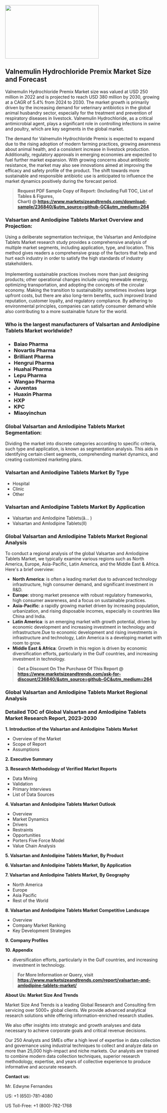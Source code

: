 <p><img class="alignnone size-medium wp-image-20088" src="https://ffe5etoiles.com/wp-content/uploads/2024/12/MST1-300x171.png" alt="" width="300" height="171" /></p><h2>Valnemulin Hydrochloride Premix Market Size and Forecast</h2><p>Valnemulin Hydrochloride Premix Market size was valued at USD 250 million in 2022 and is projected to reach USD 380 million by 2030, growing at a CAGR of 5.4% from 2024 to 2030. The market growth is primarily driven by the increasing demand for veterinary antibiotics in the global animal husbandry sector, especially for the treatment and prevention of respiratory diseases in livestock. Valnemulin Hydrochloride, as a critical antimicrobial agent, plays a significant role in controlling infections in swine and poultry, which are key segments in the global market.</p><p>The demand for Valnemulin Hydrochloride Premix is expected to expand due to the rising adoption of modern farming practices, growing awareness about animal health, and a consistent increase in livestock production. Additionally, regulatory approvals in emerging economies are expected to fuel further market expansion. With growing concerns about antibiotic resistance, the market may also see innovations aimed at improving the efficacy and safety profile of the product. The shift towards more sustainable and responsible antibiotic use is anticipated to influence the market dynamics positively during the forecast period.</p></p><blockquote id="" class=""><strong>Request PDF Sample Copy of Report: (Including Full TOC, List of Tables &amp; Figures, Chart)&nbsp;@&nbsp;<strong><a href="https://www.marketsizeandtrends.com/download-sample/236840/&utm_source=github-GC&utm_medium=264" target="_blank">https://www.marketsizeandtrends.com/download-sample/236840/&utm_source=github-GC&utm_medium=264</a></strong></strong></blockquote><h3 id="" class="">Valsartan and Amlodipine Tablets Market&nbsp;Overview and Projection:</h3><p id="" class="">Using a deliberate segmentation technique, the Valsartan and Amlodipine Tablets Market research study provides a comprehensive analysis of multiple market segments, including application, type, and location. This method gives readers a comprehensive grasp of the factors that help and hurt each industry in order to satisfy the high standards of industry stakeholders. <br /> <br />Implementing sustainable practices involves more than just designing products; other operational changes include using renewable energy, optimizing transportation, and adopting the concepts of the circular economy. Making the transition to sustainability sometimes involves large upfront costs, but there are also long-term benefits, such improved brand reputation, customer loyalty, and regulatory compliance. By adhering to environmental principles, companies can satisfy consumer demand while also contributing to a more sustainable future for the world.</p><h3 id="" class="">Who is the largest manufacturers of&nbsp;Valsartan and Amlodipine Tablets Market worldwide?</h3><h3 class=""><p><ul><li>Baiao Pharma </li><li> Novartis Pharma </li><li> Brilliant Pharma </li><li> Hengrui Pharma </li><li> Huahai Pharma </li><li> Lepu Pharma </li><li> Wangao Pharma </li><li> Juventas </li><li> Huaxin Pharma </li><li> HXP </li><li> KPC </li><li> Miaoyinchun</li></ul></p></h3><h3 id="" class="">Global&nbsp;Valsartan and Amlodipine Tablets Market Segmentation:</h3><p id="" class="">Dividing the market into discrete categories according to specific criteria, such type and application, is known as segmentation analysis. This aids in identifying certain client segments, comprehending market dynamics, and creating customized marketing plans.</p><h3 id="" class="">Valsartan and Amlodipine Tablets Market&nbsp;By Type</h3><p><p><ul><li>Hospital</li><li> Clinic</li><li> Other</p></li></ul></p></p><h3 id="" class="">Valsartan and Amlodipine Tablets Market&nbsp;By Application</h3><p class=""><p><ul><li>Valsartan and Amlodipine Tablets(â… )</li><li> Valsartan and Amlodipine Tablets(II)</li></ul></p></p><h3 id="" class="">Global Valsartan and Amlodipine Tablets Market Regional Analysis</h3><p id="" class="">To conduct a regional analysis of the global Valsartan and Amlodipine Tablets Market, we typically examine various regions such as North America, Europe, Asia-Pacific, Latin America, and the Middle East &amp; Africa. Here's a brief overview:</p><ul><li><strong>North America</strong>: is often a leading market due to advanced technology infrastructure, high consumer demand, and significant investment in R&amp;D.</li><li><strong>Europe</strong>: strong market presence with robust regulatory frameworks, high consumer awareness, and a focus on sustainable practices.</li><li><strong>Asia-Pacific</strong>: a rapidly growing market driven by increasing population, urbanization, and rising disposable incomes, especially in countries like China and India.</li><li><strong>Latin America</strong>: is an emerging market with growth potential, driven by economic development and increasing investment in technology and infrastructure.Due to economic development and rising investments in infrastructure and technology, Latin America is a developing market with room to grow.</li><li><strong>Middle East &amp; Africa</strong>: Growth in this region is driven by economic diversification efforts, particularly in the Gulf countries, and increasing investment in technology.</li></ul><blockquote id="" class=""><strong>Get a Discount On The Purchase Of This Report @ <strong><a href="https://www.marketsizeandtrends.com/ask-for-discount/236840/&utm_source=github-GC&utm_medium=264" target="_blank">https://www.marketsizeandtrends.com/ask-for-discount/236840/&utm_source=github-GC&utm_medium=264</a></strong></strong></blockquote><h3 id="" class="">Global Valsartan and Amlodipine Tablets Market Regional Analysis</h3><h3 id="" class="">Detailed TOC of Global Valsartan and Amlodipine Tablets Market Research Report, 2023-2030</h3><p id="" class=""><strong>1. Introduction of the Valsartan and Amlodipine Tablets Market</strong></p><ul><li>Overview of the Market</li><li>Scope of Report</li><li>Assumptions</li></ul><p id="" class=""><strong>2. Executive Summary</strong></p><p id="" class=""><strong>3. Research Methodology of Verified Market Reports</strong></p><ul><li>Data Mining</li><li>Validation</li><li>Primary Interviews</li><li>List of Data Sources</li></ul><p id="" class=""><strong>4. Valsartan and Amlodipine Tablets Market Outlook</strong></p><ul><li>Overview</li><li>Market Dynamics</li><li>Drivers</li><li>Restraints</li><li>Opportunities</li><li>Porters Five Force Model</li><li>Value Chain Analysis</li></ul><p id="" class=""><strong>5. Valsartan and Amlodipine Tablets Market, By Product</strong></p><p id="" class=""><strong>6. Valsartan and Amlodipine Tablets Market, By Application</strong></p><p id="" class=""><strong>7. Valsartan and Amlodipine Tablets Market, By Geography</strong></p><ul><li>North America</li><li>Europe</li><li>Asia Pacific</li><li>Rest of the World</li></ul><p id="" class=""><strong>8. Valsartan and Amlodipine Tablets Market Competitive Landscape</strong></p><ul><li>Overview</li><li>Company Market Ranking</li><li>Key Development Strategies</li></ul><p id="" class=""><strong>9. Company Profiles</strong></p><p id="" class=""><strong>10. Appendix</strong></p><ul><li>diversification efforts, particularly in the Gulf countries, and increasing investment in technology.</li></ul><blockquote id="" class=""><strong>For More Information or Query, visit <strong><strong><a href="https://www.marketsizeandtrends.com/report/valsartan-and-amlodipine-tablets-market/" target="_blank">https://www.marketsizeandtrends.com/report/valsartan-and-amlodipine-tablets-market/</a></strong></strong></strong></blockquote><p id="" class=""><strong>About Us: Market Size And Trends</strong></p><p id="" class="">Market Size And Trends is a leading Global Research and Consulting firm servicing over 5000+ global clients. We provide advanced analytical research solutions while offering information-enriched research studies.</p><p id="" class="">We also offer insights into strategic and growth analyses and data necessary to achieve corporate goals and critical revenue decisions.</p><p id="" class="">Our 250 Analysts and SMEs offer a high level of expertise in data collection and governance using industrial techniques to collect and analyze data on more than 25,000 high-impact and niche markets. Our analysts are trained to combine modern data collection techniques, superior research methodology, expertise, and years of collective experience to produce informative and accurate research.</p><p id="" class=""><strong>Contact us:</strong></p><p id="" class="">Mr. Edwyne Fernandes</p><p id="" class="">US: +1 (650)-781-4080</p><p id="" class="">US Toll-Free: +1 (800)-782-1768</p>
